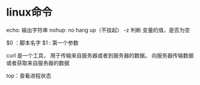

# linux命令

echo: 输出字符串
nohup:  no hang up（不挂起）
-z 判断 变量的值，是否为空

$0 ：脚本名字
$1 : 第一个参数

curl 是一个工具，
用于传输来自服务器或者到服务器的数据。
向服务器传输数据或者获取来自服务器的数据







top：查看进程状态